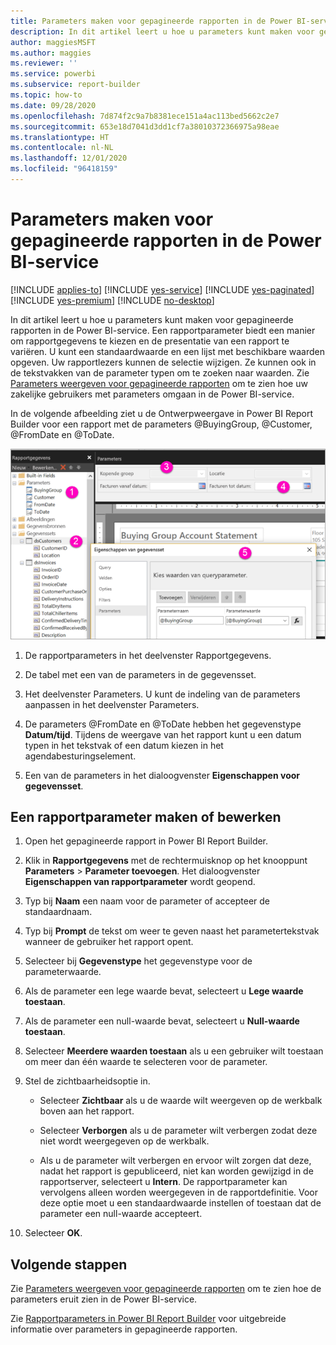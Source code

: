 ```yaml
---
title: Parameters maken voor gepagineerde rapporten in de Power BI-service
description: In dit artikel leert u hoe u parameters kunt maken voor gepagineerde rapporten in de Power BI-service.
author: maggiesMSFT
ms.author: maggies
ms.reviewer: ''
ms.service: powerbi
ms.subservice: report-builder
ms.topic: how-to
ms.date: 09/28/2020
ms.openlocfilehash: 7d874f2c9a7b8381ece151a4ac113bed5662c2e7
ms.sourcegitcommit: 653e18d7041d3dd1cf7a38010372366975a98eae
ms.translationtype: HT
ms.contentlocale: nl-NL
ms.lasthandoff: 12/01/2020
ms.locfileid: "96418159"
---
```

# <a name="create-parameters-for-paginated-reports-in-the-power-bi-service"></a>Parameters maken voor gepagineerde rapporten in de Power BI-service

[!INCLUDE [applies-to](../includes/applies-to.md)] [!INCLUDE [yes-service](../includes/yes-service.md)] [!INCLUDE [yes-paginated](../includes/yes-paginated.md)] [!INCLUDE [yes-premium](../includes/yes-premium.md)] [!INCLUDE [no-desktop](../includes/no-desktop.md)] 

In dit artikel leert u hoe u parameters kunt maken voor gepagineerde rapporten in de Power BI-service.  Een rapportparameter biedt een manier om rapportgegevens te kiezen en de presentatie van een rapport te variëren. U kunt een standaardwaarde en een lijst met beschikbare waarden opgeven. Uw rapportlezers kunnen de selectie wijzigen. Ze kunnen ook in de tekstvakken van de parameter typen om te zoeken naar waarden. Zie [Parameters weergeven voor gepagineerde rapporten](../consumer/paginated-reports-view-parameters.md) om te zien hoe uw zakelijke gebruikers met parameters omgaan in de Power BI-service.  

In de volgende afbeelding ziet u de Ontwerpweergave in Power BI Report Builder voor een rapport met de parameters @BuyingGroup, @Customer, @FromDate en @ToDate. 
  
![Parameters in Report Builder](media/paginated-reports-parameters/power-bi-paginated-parameters-report-builder.png)
  
1.  De rapportparameters in het deelvenster Rapportgegevens.  
  
2.  De tabel met een van de parameters in de gegevensset.  
  
3.  Het deelvenster Parameters. U kunt de indeling van de parameters aanpassen in het deelvenster Parameters. 
  
4.  De parameters @FromDate en @ToDate hebben het gegevenstype **Datum/tijd**. Tijdens de weergave van het rapport kunt u een datum typen in het tekstvak of een datum kiezen in het agendabesturingselement. 

5.  Een van de parameters in het dialoogvenster **Eigenschappen voor gegevensset**.  

  
## <a name="create-or-edit-a-report-parameter"></a>Een rapportparameter maken of bewerken  
  
1.  Open het gepagineerde rapport in Power BI Report Builder.

1. Klik in **Rapportgegevens** met de rechtermuisknop op het knooppunt **Parameters** > **Parameter toevoegen**. Het dialoogvenster **Eigenschappen van rapportparameter** wordt geopend.  
  
2.  Typ bij **Naam** een naam voor de parameter of accepteer de standaardnaam.  
  
3.  Typ bij **Prompt** de tekst om weer te geven naast het parametertekstvak wanneer de gebruiker het rapport opent.  
  
4.  Selecteer bij **Gegevenstype** het gegevenstype voor de parameterwaarde.  
  
5.  Als de parameter een lege waarde bevat, selecteert u **Lege waarde toestaan**.  
  
6.  Als de parameter een null-waarde bevat, selecteert u **Null-waarde toestaan**.  
  
7.  Selecteer **Meerdere waarden toestaan** als u een gebruiker wilt toestaan om meer dan één waarde te selecteren voor de parameter.  
  
8.  Stel de zichtbaarheidsoptie in.  
  
    -   Selecteer **Zichtbaar** als u de waarde wilt weergeven op de werkbalk boven aan het rapport.  
  
    -   Selecteer **Verborgen** als u de parameter wilt verbergen zodat deze niet wordt weergegeven op de werkbalk.  
  
    -   Als u de parameter wilt verbergen en ervoor wilt zorgen dat deze, nadat het rapport is gepubliceerd, niet kan worden gewijzigd in de rapportserver, selecteert u **Intern**. De rapportparameter kan vervolgens alleen worden weergegeven in de rapportdefinitie. Voor deze optie moet u een standaardwaarde instellen of toestaan dat de parameter een null-waarde accepteert.  
  
9. Selecteer **OK**. 

## <a name="next-steps"></a>Volgende stappen

Zie [Parameters weergeven voor gepagineerde rapporten](../consumer/paginated-reports-view-parameters.md) om te zien hoe de parameters eruit zien in de Power BI-service.

Zie [Rapportparameters in Power BI Report Builder](report-builder-parameters.md) voor uitgebreide informatie over parameters in gepagineerde rapporten.
